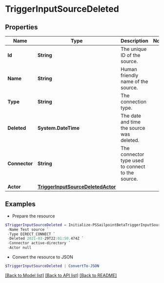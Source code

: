 # TriggerInputSourceDeleted
## Properties

Name | Type | Description | Notes
------------ | ------------- | ------------- | -------------
**Id** | **String** | The unique ID of the source. | 
**Name** | **String** | Human friendly name of the source. | 
**Type** | **String** | The connection type. | 
**Deleted** | **System.DateTime** | The date and time the source was deleted. | 
**Connector** | **String** | The connector type used to connect to the source. | 
**Actor** | [**TriggerInputSourceDeletedActor**](TriggerInputSourceDeletedActor.md) |  | 

## Examples

- Prepare the resource
```powershell
$TriggerInputSourceDeleted = Initialize-PSSailpointBetaTriggerInputSourceDeleted  -Id 2c9180866166b5b0016167c32ef31a66 `
 -Name Test source `
 -Type DIRECT_CONNECT `
 -Deleted 2021-03-29T22:01:50.474Z `
 -Connector active-directory `
 -Actor null
```

- Convert the resource to JSON
```powershell
$TriggerInputSourceDeleted | ConvertTo-JSON
```

[[Back to Model list]](../README.md#documentation-for-models) [[Back to API list]](../README.md#documentation-for-api-endpoints) [[Back to README]](../README.md)

